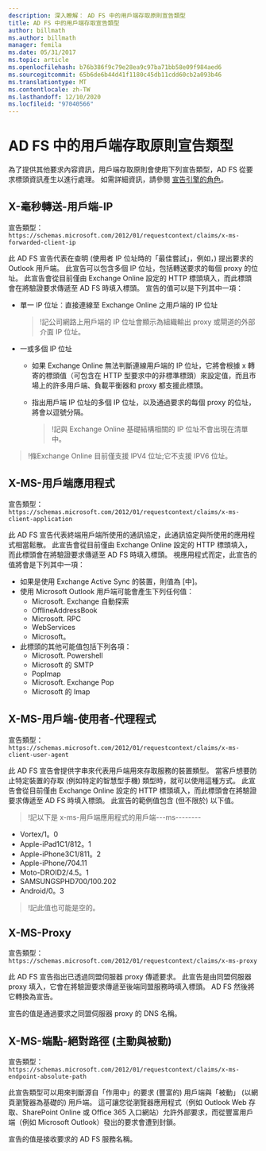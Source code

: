 ```yaml
---
description: 深入瞭解： AD FS 中的用戶端存取原則宣告類型
title: AD FS 中的用戶端存取宣告類型
author: billmath
ms.author: billmath
manager: femila
ms.date: 05/31/2017
ms.topic: article
ms.openlocfilehash: b76b386f9c79e28ea9c97ba71bb58e09f984aed6
ms.sourcegitcommit: 65b6de6b44d41f1180c45db11cdd60cb2a093b46
ms.translationtype: MT
ms.contentlocale: zh-TW
ms.lasthandoff: 12/10/2020
ms.locfileid: "97040566"
---
```

# <a name="client-access-policy-claim-types-in-ad-fs"></a>AD FS 中的用戶端存取原則宣告類型

為了提供其他要求內容資訊，用戶端存取原則會使用下列宣告類型，AD FS 從要求標頭資訊產生以進行處理。  如需詳細資訊，請參閱 [宣告引擎的角色](../technical-reference/the-role-of-the-claims-engine.md)。

## <a name="x-ms-forwarded-client-ip"></a>X-毫秒轉送-用戶端-IP

宣告類型： `https://schemas.microsoft.com/2012/01/requestcontext/claims/x-ms-forwarded-client-ip`

此 AD FS 宣告代表在查明 (使用者 IP 位址時的「最佳嘗試」，例如，) 提出要求的 Outlook 用戶端。 此宣告可以包含多個 IP 位址，包括轉送要求的每個 proxy 的位址。  此宣告會從目前僅由 Exchange Online 設定的 HTTP 標頭填入，而此標頭會在將驗證要求傳遞至 AD FS 時填入標頭。 宣告的值可以是下列其中一項：


- 單一 IP 位址：直接連線至 Exchange Online 之用戶端的 IP 位址

    >!記公司網路上用戶端的 IP 位址會顯示為組織輸出 proxy 或閘道的外部介面 IP 位址。

- 一或多個 IP 位址
  - 如果 Exchange Online 無法判斷連線用戶端的 IP 位址，它將會根據 x 轉寄的標頭值（可包含在 HTTP 型要求中的非標準標頭）來設定值，而且市場上的許多用戶端、負載平衡器和 proxy 都支援此標頭。
  - 指出用戶端 IP 位址的多個 IP 位址，以及通過要求的每個 proxy 的位址，將會以逗號分隔。

    >!記與 Exchange Online 基礎結構相關的 IP 位址不會出現在清單中。


>!條Exchange Online 目前僅支援 IPV4 位址;它不支援 IPV6 位址。


## <a name="x-ms-client-application"></a>X-MS-用戶端應用程式

宣告類型： `https://schemas.microsoft.com/2012/01/requestcontext/claims/x-ms-client-application`

此 AD FS 宣告代表終端用戶端所使用的通訊協定，此通訊協定與所使用的應用程式相當鬆散。  此宣告會從目前僅由 Exchange Online 設定的 HTTP 標頭填入，而此標頭會在將驗證要求傳遞至 AD FS 時填入標頭。 視應用程式而定，此宣告的值將會是下列其中一項：



- 如果是使用 Exchange Active Sync 的裝置，則值為 [中]。
- 使用 Microsoft Outlook 用戶端可能會產生下列任何值：
    - Microsoft. Exchange 自動探索
    - OfflineAddressBook
    - Microsoft. RPC
    - WebServices
    - Microsoft。
- 此標頭的其他可能值包括下列各項：
    - Microsoft. Powershell
    - Microsoft 的 SMTP
    - PopImap
    - Microsoft. Exchange Pop
    - Microsoft 的 Imap

## <a name="x-ms-client-user-agent"></a>X-MS-用戶端-使用者-代理程式

宣告類型： `https://schemas.microsoft.com/2012/01/requestcontext/claims/x-ms-client-user-agent`

此 AD FS 宣告會提供字串來代表用戶端用來存取服務的裝置類型。 當客戶想要防止特定裝置的存取 (例如特定的智慧型手機) 類型時，就可以使用這種方式。  此宣告會從目前僅由 Exchange Online 設定的 HTTP 標頭填入，而此標頭會在將驗證要求傳遞至 AD FS 時填入標頭。 此宣告的範例值包含 (但不限於) 以下值。
>!記以下是 x-ms-用戶端應用程式的用戶端---ms--------

- Vortex/1。0
- Apple-iPad1C1/812。1
- Apple-iPhone3C1/811。2
- Apple-iPhone/704.11
- Moto-DROID2/4.5。1
- SAMSUNGSPHD700/100.202
- Android/0。3

>!記此值也可能是空的。


## <a name="x-ms-proxy"></a>X-MS-Proxy

宣告類型： `https://schemas.microsoft.com/2012/01/requestcontext/claims/x-ms-proxy`

此 AD FS 宣告指出已透過同盟伺服器 proxy 傳遞要求。  此宣告是由同盟伺服器 proxy 填入，它會在將驗證要求傳遞至後端同盟服務時填入標頭。 AD FS 然後將它轉換為宣告。

宣告的值是通過要求之同盟伺服器 proxy 的 DNS 名稱。

## <a name="x-ms-endpoint-absolute-path-active-vs-passive"></a>X-MS-端點-絕對路徑 (主動與被動) 

宣告類型： `https://schemas.microsoft.com/2012/01/requestcontext/claims/x-ms-endpoint-absolute-path`

此宣告類型可以用來判斷源自「作用中」的要求 (豐富的) 用戶端與「被動」 (以網頁瀏覽器為基礎的) 用戶端。 這可讓您從瀏覽器應用程式（例如 Outlook Web 存取、SharePoint Online 或 Office 365 入口網站）允許外部要求，而從豐富用戶端（例如 Microsoft Outlook）發出的要求會遭到封鎖。

宣告的值是接收要求的 AD FS 服務名稱。
